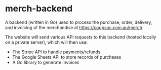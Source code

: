 # merch-backend
A backend (written in Go) used to process the purchase, order, delivery, and invoicing of the merchandise at https://coopsoc.com.au/merch.

The website will send various API requests to this backend (hosted locally on a private server), which will then use:
- The Stripe API to handle payments/refunds
- The Google Sheets API to store records of purchases
- A Go library to generate invoices
